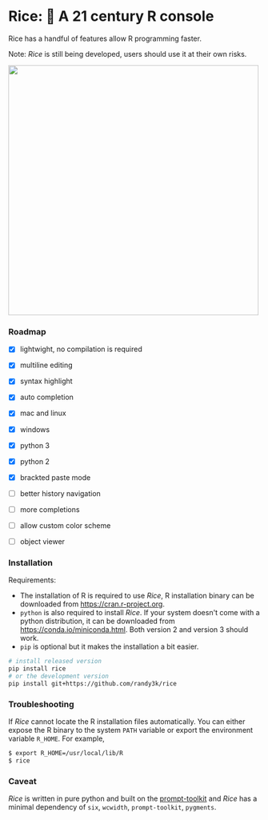 # Rice: 🍚 A 21 century R console

Rice has a handful of features allow R programming faster.

Note: _Rice_ is still being developed, users should use it at their own risks. 

<img width="500px" src="https://user-images.githubusercontent.com/1690993/29305813-9e7d3eaa-8168-11e7-98b1-de0bae83c590.png"></img>


### Roadmap

- [x] lightwight, no compilation is required
- [x] multiline editing
- [x] syntax highlight
- [x] auto completion
- [x] mac and linux
- [x] windows
- [x] python 3
- [x] python 2
- [x] brackted paste mode
- [ ] better history navigation
- [ ] more completions
- [ ] allow custom color scheme
- [ ] object viewer


### Installation

Requirements:

- The installation of R is required to use _Rice_, R installation binary can be downloaded from https://cran.r-project.org.
- `python` is also required to install _Rice_. If your system doesn't come with a python distribution, it can be downloaded from https://conda.io/miniconda.html. Both version 2 and version 3 should work.
- `pip` is optional but it makes the installation a bit easier.

```sh
# install released version
pip install rice
# or the development version
pip install git+https://github.com/randy3k/rice
```

### Troubleshooting

If _Rice_ cannot locate the R installation files automatically. You can either expose the R binary to the system `PATH` variable or export the environment variable `R_HOME`. For example,

```sh
$ export R_HOME=/usr/local/lib/R
$ rice
```

### Caveat

_Rice_ is written in pure python and built on the [prompt-toolkit](https://github.com/jonathanslenders/python-prompt-toolkit) and _Rice_ has a minimal dependency of `six`, `wcwidth`, `prompt-toolkit`, `pygments`.
